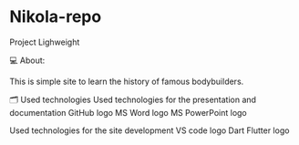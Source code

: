 # Nikola-repo
Project Lighweight

   



💻 About:

This is simple site to learn the history of famous bodybuilders.

🗂️ Used technologies
Used technologies for the presentation and documentation
GitHub logo MS Word logo MS PowerPoint logo

Used technologies for the site development
VS code logo Dart Flutter logo
